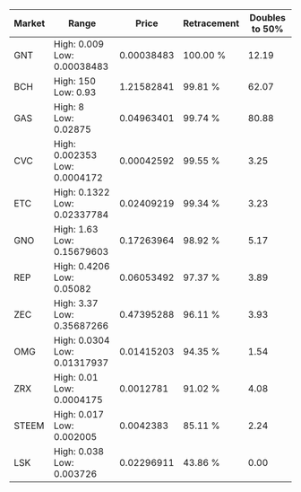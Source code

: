 | Market | Range | Price| Retracement | Doubles to 50% |
| --- | --- | --- | --- | --- |
| GNT | High: 0.009<br />Low: 0.00038483 | 0.00038483 | 100.00 % | 12.19 |
| BCH | High: 150<br />Low: 0.93 | 1.21582841 | 99.81 % | 62.07 |
| GAS | High: 8<br />Low: 0.02875 | 0.04963401 | 99.74 % | 80.88 |
| CVC | High: 0.002353<br />Low: 0.0004172 | 0.00042592 | 99.55 % | 3.25 |
| ETC | High: 0.1322<br />Low: 0.02337784 | 0.02409219 | 99.34 % | 3.23 |
| GNO | High: 1.63<br />Low: 0.15679603 | 0.17263964 | 98.92 % | 5.17 |
| REP | High: 0.4206<br />Low: 0.05082 | 0.06053492 | 97.37 % | 3.89 |
| ZEC | High: 3.37<br />Low: 0.35687266 | 0.47395288 | 96.11 % | 3.93 |
| OMG | High: 0.0304<br />Low: 0.01317937 | 0.01415203 | 94.35 % | 1.54 |
| ZRX | High: 0.01<br />Low: 0.0004175 | 0.0012781 | 91.02 % | 4.08 |
| STEEM | High: 0.017<br />Low: 0.002005 | 0.0042383 | 85.11 % | 2.24 |
| LSK | High: 0.038<br />Low: 0.003726 | 0.02296911 | 43.86 % | 0.00 |
